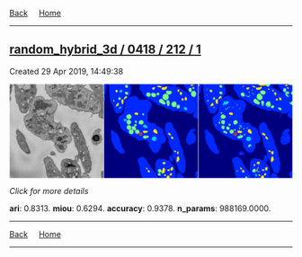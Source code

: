 
[Back](..)&nbsp;&nbsp;&nbsp;&nbsp;&nbsp;[Home](https://leapmanlab.github.io/snapshots)

---

<div class="summary"><a href="1"><h2>random_hybrid_3d / 0418 / 212 / 1</h2></a><p>Created 29 Apr 2019, 14:49:38
</p><a href="1"><img src="1/media/summary.png" align="center"></a><p>
<i>Click for more details</i>
</p></div>

**ari**: 0.8313. **miou**: 0.6294. **accuracy**: 0.9378. **n_params**: 988169.0000. 

---

[Back](..)&nbsp;&nbsp;&nbsp;&nbsp;&nbsp;[Home](https://leapmanlab.github.io/snapshots)

---